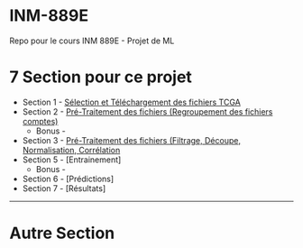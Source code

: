 # INM-889E
Repo pour le cours INM 889E - Projet de ML

# 7 Section pour ce projet
  + Section 1 - [Sélection et Téléchargement des fichiers TCGA](https://github.com/BenoitFiset/INM-889E/blob/main/BFiset_Projet_Part_01_V01.md)
  + Section 2 - [Pré-Traitement des fichiers (Regroupement des fichiers comptes)](https://github.com/BenoitFiset/INM-889E/blob/main/BFiset_Projet_Part_02_V01.md)
    + Bonus -      
  + Section 3 - [Pré-Traitement des fichiers (Filtrage, Découpe, Normalisation, Corrélation](https://github.com/BenoitFiset/INM-889E/blob/main/BFiset_Projet_Part_02_V01.md)
  + Section 5 - [Entrainement]
    + Bonus - 
  + Section 6 - [Prédictions]
  + Section 7 - [Résultats]

***

# Autre Section
